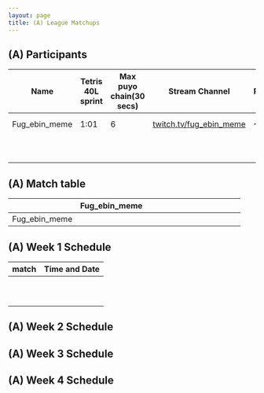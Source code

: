 ```yaml
---
layout: page
title: (A) League Matchups
---
```



## (A) Participants  ##

<table>
  <thead>
    <tr>
      <th>Name</th>
	    <th>Tetris 40L sprint</th> 
	    <th>Max puyo chain(30 secs)</th>
	    <th>Stream Channel</th>
	    <th>Rating</th>
	    <th>score</th>
	</tr>
  </thead>	
<tbody>
    <tr>
      <td>Fug_ebin_meme</td>
      <td>1:01</td>
      <td>6</td>
       <td><a href="https://www.twitch.tv/fug_ebin_meme">twitch.tv/fug_ebin_meme</a></td>
      <td>~15k</td>
     <td>10-15</td>
    </tr>
       <tr>
      <td></td>
      <td></td>
      <td></td>
      <td></td>
	       <td></td>
      <td></td>
    </tr>
	   <tr>
      <td></td>
      <td></td>
		   <td></td>
      <td></td>
      <td></td>
      <td></td>
    </tr>
	   <tr>
      <td></td>
      <td></td>
      <td></td>
		   <td></td>
      <td></td>
      <td></td>
    </tr>
	   <tr>
      <td></td>
      <td></td>
      <td></td>
      <td></td>
		   <td></td>
      <td></td>
    </tr>
	   <tr>
      <td></td>
      <td></td>
      <td></td>
      <td></td>
		   <td></td>
      <td></td>
    </tr>
	   <tr>
      <td></td>
      <td></td>
      <td></td>
      <td></td>
		   <td></td>
      <td></td>
    </tr>
	   <tr>
      <td></td>
      <td></td>
      <td></td>
		   <td></td>
      <td></td>
      <td></td>
    </tr>
	   <tr>
      <td></td>
      <td></td>
      <td></td>
		   <td></td>
      <td></td>
      <td></td>
    </tr>
	   <tr>
      <td></td>
      <td></td>
		   <td></td>
      <td></td>
      <td></td>
      <td></td>
    </tr>
    
  </tbody>
</table>

## (A) Match table

<table>
  <thead>
    <tr>
      <th></th>
      <th>Fug_ebin_meme</th>
      <th></th>
      <th></th>
      <th></th>
      <th></th>
      <th></th>
      <th></th>
      <th></th>
      <th></th>
      <th></th>
      <th></th>
      <th></th>
      <th></th>
    </tr>
  </thead>
  <tbody>
    <tr>
      <td>Fug_ebin_meme</td>
      <td> </td> <!---->
      <td></td> <!---->
      <td> </td> <!---->
      <td></td> <!---->
      <td></td> <!---->
      <td></td> <!---->
      <td></td> <!---->
      <td></td> <!---->
      <td></td> <!---->
      <td></td> <!---->
      <td></td> <!---->
      <td></td>
      <td></td>
    </tr>
	</tbody>
</table>
	
## (A) Week 1 Schedule ##

<table>
  <thead>
    <tr>
      <th>match</th>
	    <th>Time and Date</th> 
	</tr>
  </thead>
	
<tbody>
    <tr>
      <td></td>
      <td></td>
    </tr>
       <tr>
      <td></td>
      <td></td>
    </tr>
	 <tr>
      <td></td>
      <td></td>
    </tr>
	 <tr>
      <td></td>
      <td></td>
    </tr>
	 <tr>
      <td></td>
      <td></td>
    </tr>
	 <tr>
      <td></td>
      <td></td>
    </tr>
	 <tr>
      <td></td>
      <td></td>
    </tr>
	 <tr>
      <td></td>
      <td></td>
    </tr>
	 <tr>
      <td></td>
      <td></td>
    </tr>
	 <tr>
      <td></td>
      <td></td>
    </tr>
	
  </tbody>
</table>

## (A) Week 2 Schedule ##


## (A) Week 3 Schedule ##


## (A) Week 4 Schedule ##



